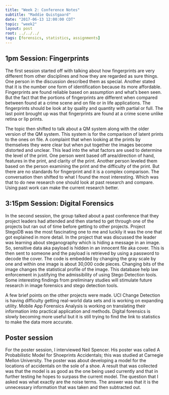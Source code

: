 ```yaml
---
title: "Week 2: Conference Notes"
subtitle: "Maddie Quistgaard"
date: "2017-06-13 12:00:00 CDT"
topic: "week2"
layout: post
root: ../../../
tags: [forensics, statistics, assignments]
---
```

 
## 1pm Session: Fingerprints

The first session started off with talking about how fingerprints are very different from other disciplines and how they are regarded as sure things. One person in the discussion described them as special. Another stated that it is the number one form of identification because its more affordable. Fingerprints are found reliable based on assumption and what’s been seen. But the fact that the portions of fingerprints are different when compared between found at a crime scene and on file or in life applications.  The fingerprints should be look at by quality and quantity with partial or full. The last point brought up was that fingerprints are found at a crime scene unlike retina or lip prints.

The topic then shifted to talk about a QM system along with the older version of the QM system. This system is for the comparison of latent prints to the ones on file. A complaint that when looking at the prints by themselves they were clear but when put together the images become distorted and unclear. This lead into the what factors are used to determine the level of the print. One person went based off area/direction of hand, features in the print, and clarity of the print. Another person leveled them based on the person examining the print and the difficulty of the print. But there are no standards for fingerprint and it is a complex comparison. The conversation then shifted to what I found the most interesting. Which was that to do new research one should look at past research and compare. Using past work can make the current research better. 

## 3:15pm Session: Digital Forensics

In the second session, the group talked about a past conference that they project leaders had attended and then started to get through one of the projects but ran out of time before getting to other projects.  Project StegoDB was the most fascinating one to me and luckily it was the one that got explained in more detail. In the project that was discussed the leader was learning about steganography which is hiding a message in an image. So, sensitive data aka payload is hidden in an innocent file aka cover. This is then sent to someone and the payload is retrieved by using a password to decode the cover. The code is embedded by changing the gray scale by one and within one image is about 30,000 code pieces. Changing bits of the image changes the statistical profile of the image. This database help law enforcement in justifying the admissibility of using Stego Detection tools. Some interesting findings from preliminary studies will stimulate future research in image forensics and stego detection tools. 

A few brief points on the other projects were made. UCI Change Detection is having difficulty getting real-world data sets and is working on expanding utility. Mobile App Forensics Analysis is working on translating their information into practical application and methods. Digital forensics is slowly becoming more useful but it is still trying to find the link to statistics to make the data more accurate. 


## Poster session 

For the poster session, I interviewed Neil Spencer. His poster was called A Probabilistic Model for Shoeprints Accidentals; this was studied at Carnegie Mellon University. The poster was about developing a model for the locations of accidentals on the sole of a shoe. A result that was collected was that the model is as good as the one being used currently and that in further testing he hopes to surpass the current model. The question that I asked was what exactly are the noise terms. The answer was that it is the unnecessary information that was taken and then subtracted out. 
